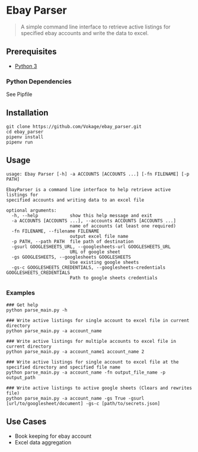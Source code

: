 # Ebay Parser

> A simple command line interface to retrieve active listings for specified ebay accounts and write the data to excel.

## Prerequisites

- [Python 3](https://www.python.org/downloads/)

### Python Dependencies

See Pipfile

## Installation

```
git clone https://github.com/Vokage/ebay_parser.git
cd ebay_parser
pipenv install
pipenv run
```

## Usage

```
usage: Ebay Parser [-h] -a ACCOUNTS [ACCOUNTS ...] [-fn FILENAME] [-p PATH]

EbayParser is a command line interface to help retrieve active listings for
specified accounts and writing data to an excel file

optional arguments:
  -h, --help            show this help message and exit
  -a ACCOUNTS [ACCOUNTS ...], --accounts ACCOUNTS [ACCOUNTS ...]
                        name of accounts (at least one required)
  -fn FILENAME, --filename FILENAME
                        output excel file name
  -p PATH, --path PATH  file path of destination
  -gsurl GOOGLESHEETS_URL, --googlesheets-url GOOGLESHEETS_URL
                        URL of google sheet
  -gs GOOGLESHEETS, --googlesheets GOOGLESHEETS
                        Use existing google sheets
  -gs-c GOOGLESHEETS_CREDENTIALS, --googlesheets-credentials GOOGLESHEETS_CREDENTIALS
                        Path to google sheets credentials
```

### Examples

```
### Get help
python parse_main.py -h

### Write active listings for single account to excel file in current directory
python parse_main.py -a account_name

### Write active listings for multiple accounts to excel file in current directory
python parse_main.py -a account_name1 account_name 2

### Write active listings for single account to excel file at the specified directory and specified file name
python parse_main.py -a account_name -fn output_file_name -p output_path

### Write active listings to active google sheets (Clears and rewrites file)
python parse_main.py -a account_name -gs True -gsurl [url/to/googlesheet/document] -gs-c [path/to/secrets.json]
```

## Use Cases

- Book keeping for ebay account
- Excel data aggregation
